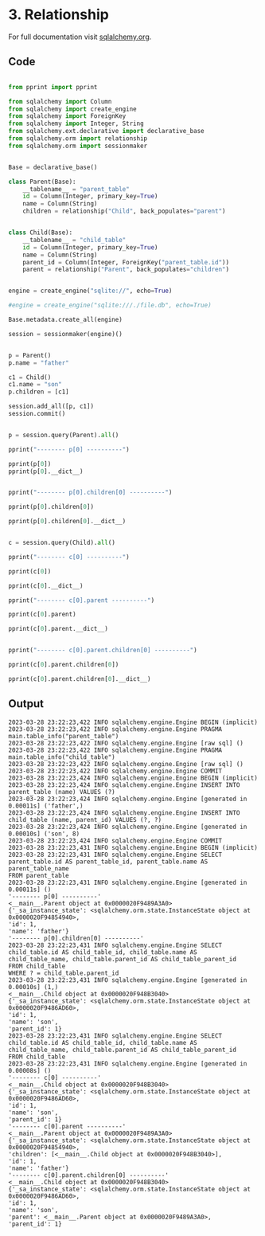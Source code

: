 # 3. Relationship

For full documentation visit [sqlalchemy.org](https://docs.sqlalchemy.org/en/14/orm/basic_relationships.html#one-to-many).

## Code

```py hl_lines="20 27 28"

from pprint import pprint

from sqlalchemy import Column
from sqlalchemy import create_engine
from sqlalchemy import ForeignKey
from sqlalchemy import Integer, String
from sqlalchemy.ext.declarative import declarative_base
from sqlalchemy.orm import relationship
from sqlalchemy.orm import sessionmaker


Base = declarative_base()

class Parent(Base):
    __tablename__ = "parent_table"
    id = Column(Integer, primary_key=True)
    name = Column(String)
    children = relationship("Child", back_populates="parent")


class Child(Base):
    __tablename__ = "child_table"
    id = Column(Integer, primary_key=True)
    name = Column(String)
    parent_id = Column(Integer, ForeignKey("parent_table.id"))
    parent = relationship("Parent", back_populates="children")


engine = create_engine("sqlite://", echo=True)

#engine = create_engine("sqlite:///./file.db", echo=True)

Base.metadata.create_all(engine)

session = sessionmaker(engine)()


p = Parent()
p.name = "father"

c1 = Child()
c1.name = "son"
p.children = [c1]

session.add_all([p, c1])
session.commit()


p = session.query(Parent).all()

pprint("-------- p[0] ----------")

pprint(p[0])
pprint(p[0].__dict__)


pprint("-------- p[0].children[0] ----------")

pprint(p[0].children[0])

pprint(p[0].children[0].__dict__)


c = session.query(Child).all()

pprint("-------- c[0] ----------")

pprint(c[0])

pprint(c[0].__dict__)

pprint("-------- c[0].parent ----------")

pprint(c[0].parent)

pprint(c[0].parent.__dict__)


pprint("-------- c[0].parent.children[0] ----------")

pprint(c[0].parent.children[0])

pprint(c[0].parent.children[0].__dict__)
```


## Output

    2023-03-28 23:22:23,422 INFO sqlalchemy.engine.Engine BEGIN (implicit)
    2023-03-28 23:22:23,422 INFO sqlalchemy.engine.Engine PRAGMA main.table_info("parent_table")
    2023-03-28 23:22:23,422 INFO sqlalchemy.engine.Engine [raw sql] ()
    2023-03-28 23:22:23,422 INFO sqlalchemy.engine.Engine PRAGMA main.table_info("child_table")
    2023-03-28 23:22:23,422 INFO sqlalchemy.engine.Engine [raw sql] ()
    2023-03-28 23:22:23,422 INFO sqlalchemy.engine.Engine COMMIT
    2023-03-28 23:22:23,424 INFO sqlalchemy.engine.Engine BEGIN (implicit)
    2023-03-28 23:22:23,424 INFO sqlalchemy.engine.Engine INSERT INTO parent_table (name) VALUES (?)
    2023-03-28 23:22:23,424 INFO sqlalchemy.engine.Engine [generated in 0.00011s] ('father',)
    2023-03-28 23:22:23,424 INFO sqlalchemy.engine.Engine INSERT INTO child_table (name, parent_id) VALUES (?, ?)
    2023-03-28 23:22:23,424 INFO sqlalchemy.engine.Engine [generated in 0.00010s] ('son', 8)
    2023-03-28 23:22:23,424 INFO sqlalchemy.engine.Engine COMMIT
    2023-03-28 23:22:23,431 INFO sqlalchemy.engine.Engine BEGIN (implicit)
    2023-03-28 23:22:23,431 INFO sqlalchemy.engine.Engine SELECT parent_table.id AS parent_table_id, parent_table.name AS parent_table_name 
    FROM parent_table
    2023-03-28 23:22:23,431 INFO sqlalchemy.engine.Engine [generated in 0.00011s] ()
    '-------- p[0] ----------'
    <__main__.Parent object at 0x0000020F9489A3A0>
    {'_sa_instance_state': <sqlalchemy.orm.state.InstanceState object at 0x0000020F94854940>,
    'id': 1,
    'name': 'father'}
    '-------- p[0].children[0] ----------'
    2023-03-28 23:22:23,431 INFO sqlalchemy.engine.Engine SELECT child_table.id AS child_table_id, child_table.name AS child_table_name, child_table.parent_id AS child_table_parent_id 
    FROM child_table 
    WHERE ? = child_table.parent_id
    2023-03-28 23:22:23,431 INFO sqlalchemy.engine.Engine [generated in 0.00010s] (1,)
    <__main__.Child object at 0x0000020F948B3040>
    {'_sa_instance_state': <sqlalchemy.orm.state.InstanceState object at 0x0000020F9486AD60>,
    'id': 1,
    'name': 'son',
    'parent_id': 1}
    2023-03-28 23:22:23,431 INFO sqlalchemy.engine.Engine SELECT child_table.id AS child_table_id, child_table.name AS child_table_name, child_table.parent_id AS child_table_parent_id 
    FROM child_table
    2023-03-28 23:22:23,431 INFO sqlalchemy.engine.Engine [generated in 0.00008s] ()
    '-------- c[0] ----------'
    <__main__.Child object at 0x0000020F948B3040>
    {'_sa_instance_state': <sqlalchemy.orm.state.InstanceState object at 0x0000020F9486AD60>,
    'id': 1,
    'name': 'son',
    'parent_id': 1}
    '-------- c[0].parent ----------'
    <__main__.Parent object at 0x0000020F9489A3A0>
    {'_sa_instance_state': <sqlalchemy.orm.state.InstanceState object at 0x0000020F94854940>,
    'children': [<__main__.Child object at 0x0000020F948B3040>],
    'id': 1,
    'name': 'father'}
    '-------- c[0].parent.children[0] ----------'
    <__main__.Child object at 0x0000020F948B3040>
    {'_sa_instance_state': <sqlalchemy.orm.state.InstanceState object at 0x0000020F9486AD60>,
    'id': 1,
    'name': 'son',
    'parent': <__main__.Parent object at 0x0000020F9489A3A0>,
    'parent_id': 1}

